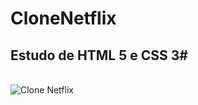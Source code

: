 # CloneNetflix
## Estudo de HTML 5 e CSS 3#

<div style="display: inline_block"><br> 
  <img align="center" alt="Clone Netflix" src="https://uploaddeimagens.com.br/imagens/yFu3844">
  
</div>

